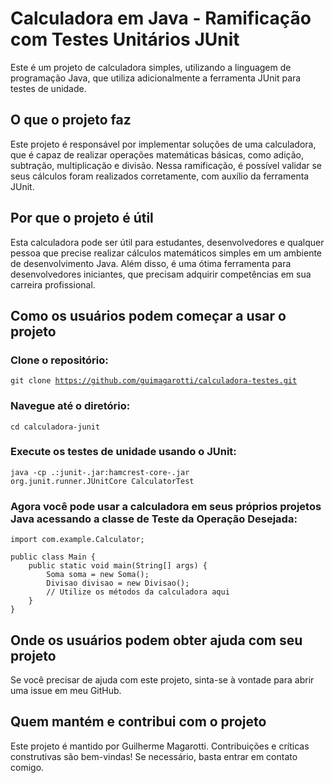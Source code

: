 # Calculadora em Java - Ramificação com Testes Unitários JUnit

Este é um projeto de calculadora simples, utilizando a linguagem de programação Java, que utiliza adicionalmente a ferramenta JUnit para testes de unidade.

## O que o projeto faz

Este projeto é responsável por implementar soluções de uma calculadora, que é capaz de realizar operações matemáticas básicas, como adição, subtração, multiplicação e divisão. Nessa ramificação, é possível validar se seus cálculos foram realizados corretamente, com auxílio da ferramenta JUnit.

## Por que o projeto é útil

  Esta calculadora pode ser útil para estudantes, desenvolvedores e qualquer pessoa que precise realizar cálculos matemáticos simples em um ambiente de desenvolvimento Java. Além disso, é uma ótima ferramenta
para desenvolvedores iniciantes, que precisam adquirir competências em sua carreira profissional.

## Como os usuários podem começar a usar o projeto
### Clone o repositório:
   <code>git clone https://github.com/guimagarotti/calculadora-testes.git</code>

### Navegue até o diretório:
    cd calculadora-junit

### Execute os testes de unidade usando o JUnit:
  <code>java -cp .:junit-<versao>.jar:hamcrest-core-<versao>.jar org.junit.runner.JUnitCore CalculatorTest</code>

### Agora você pode usar a calculadora em seus próprios projetos Java acessando a classe de Teste da Operação Desejada:

```
import com.example.Calculator;

public class Main {
    public static void main(String[] args) {
        Soma soma = new Soma();
        Divisao divisao = new Divisao();
        // Utilize os métodos da calculadora aqui
    }
}
```


## Onde os usuários podem obter ajuda com seu projeto
  Se você precisar de ajuda com este projeto, sinta-se à vontade para abrir uma issue em meu GitHub.

## Quem mantém e contribui com o projeto
  Este projeto é mantido por Guilherme Magarotti. Contribuições e críticas construtivas são bem-vindas! Se necessário, basta entrar em contato comigo.
